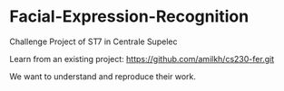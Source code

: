 # Facial-Expression-Recognition
Challenge Project of ST7 in Centrale Supelec

Learn from an existing project: https://github.com/amilkh/cs230-fer.git

We want to understand and reproduce their work.
